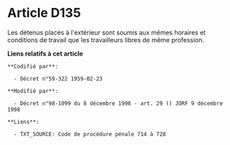 # Article D135

Les détenus placés à l'extérieur sont soumis aux mêmes horaires et conditions de travail que les travailleurs libres de même
profession.

**Liens relatifs à cet article**

	**Codifié par**:

	  - Décret n°59-322 1959-02-23

	**Modifié par**:

	  - Décret n°98-1099 du 8 décembre 1998 - art. 29 () JORF 9 décembre 1998

	**Liens**:

	  - TXT_SOURCE: Code de procédure pénale 714 à 728
